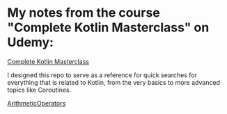 # My notes from the course "Complete Kotlin Masterclass" on Udemy:

[Complete Kotlin Masterclass](https://www.udemy.com/course/kotlinmasterclass/)

I designed this repo to serve as a reference for quick searches for everything that is related to Kotlin, from the very basics to more advanced topics like Coroutines.


[ArithmeticOperators](src/main/kotlin/basics/ArithmeticOperators.kt)